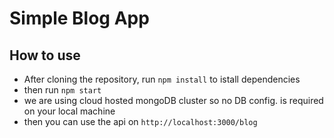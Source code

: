 # Simple Blog App 

## How to use
- After cloning the repository, run `npm install` to istall dependencies
- then run `npm start`
- we are using cloud hosted mongoDB cluster so no DB config. is required on your local machine
- then you can use the api on `http://localhost:3000/blog`
